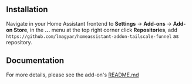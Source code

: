 
## Installation

Navigate in your Home Assistant frontend to **Settings** -> **Add-ons** ->
**Add-on Store**, in the **...** menu at the top right corner click
**Repositories**, add
`https://github.com/lmagyar/homeassistant-addon-tailscale-funnel` as repository.

## Documentation

For more details, please see the add-on's [README.md](tailscale)
